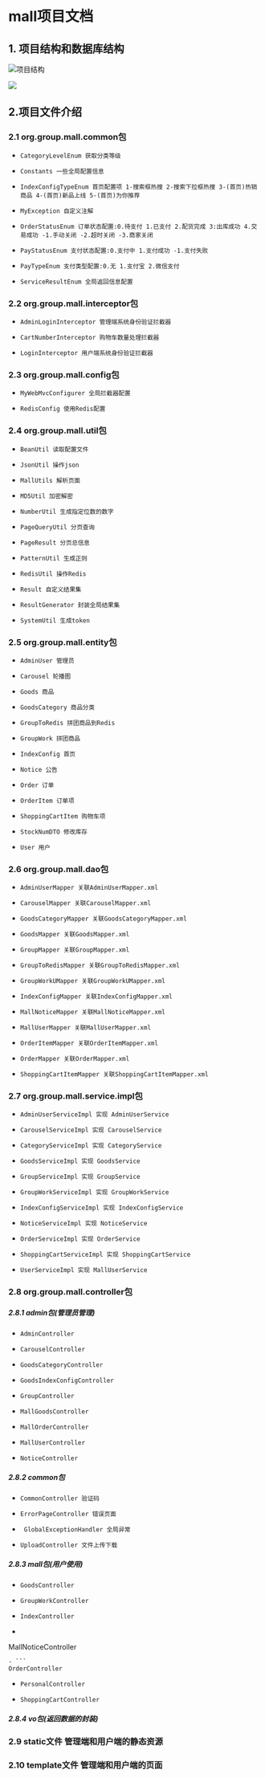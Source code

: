 #	mall项目文档

## 1.	项目结构和数据库结构

![项目结构](C:\Users\Administrator\Desktop\mall\mall说明\img\Snipaste_2021-02-04_13-57-40.png)

![](C:\Users\Administrator\Desktop\mall\mall说明\img\Snipaste_2021-02-04_13-59-13.png)

## 2.项目文件介绍

### 2.1 org.group.mall.common包

- ```
  CategoryLevelEnum 获取分类等级
  ```

- ```
  Constants 一些全局配置信息
  ```

- ```
  IndexConfigTypeEnum 首页配置项 1-搜索框热搜 2-搜索下拉框热搜 3-(首页)热销商品 4-(首页)新品上线 5-(首页)为你推荐
  ```

- ```
  MyException 自定义注解
  ```

- ```
  OrderStatusEnum 订单状态配置:0.待支付 1.已支付 2.配货完成 3:出库成功 4.交易成功 -1.手动关闭 -2.超时关闭 -3.商家关闭
  ```

- ``` 
  PayStatusEnum 支付状态配置:0.支付中 1.支付成功 -1.支付失败
  ```

- ``` 
  PayTypeEnum 支付类型配置:0.无 1.支付宝 2.微信支付
  ```

- ```
  ServiceResultEnum 全局返回信息配置
  ```



### 2.2 org.group.mall.interceptor包

- ```
  AdminLoginInterceptor 管理端系统身份验证拦截器
  ```

- ```
  CartNumberInterceptor 购物车数量处理拦截器
  ```

- ```
  LoginInterceptor 用户端系统身份验证拦截器
  ```



### 2.3 org.group.mall.config包

- ```
  MyWebMvcConfigurer 全局拦截器配置
  ```

- ```
  RedisConfig 使用Redis配置
  ```



### 2.4 org.group.mall.util包

- ```
  BeanUtil 读取配置文件
  ```

- ``` 
  JsonUtil 操作json
  ```

- ``` 
  MallUtils 解析页面
  ```

- ``` 
  MD5Util 加密解密
  ```

- ``` 
  NumberUtil 生成指定位数的数字	
  ```

- ```
  PageQueryUtil 分页查询
  ```

- ``` 
  PageResult 分页总信息
  ```

- ```
  PatternUtil 生成正则
  ```

- ```
  RedisUtil 操作Redis
  ```

- ``` 
  Result 自定义结果集
  ```

- ```
  ResultGenerator 封装全局结果集
  ```

- ```
  SystemUtil 生成token
  ```



###  2.5  org.group.mall.entity包

- ```
  AdminUser 管理员
  ```

- ```
  Carousel 轮播图
  ```

- ```
  Goods 商品
  ```

- ```
  GoodsCategory 商品分类
  ```

- ```
  GroupToRedis 拼团商品到Redis
  ```

- ```
  GroupWork 拼团商品
  ```

- ``` 
  IndexConfig 首页
  ```

- ```
  Notice 公告
  ```

- ```
  Order 订单
  ```

- ```
  OrderItem 订单项
  ```

- ```
  ShoppingCartItem 购物车项
  ```

- ```
  StockNumDTO 修改库存
  ```

- ```
  User 用户
  ```



### 2.6  org.group.mall.dao包

- ```
  AdminUserMapper 关联AdminUserMapper.xml
  ```

- ```
  CarouselMapper 关联CarouselMapper.xml
  ```

- ```
  GoodsCategoryMapper 关联GoodsCategoryMapper.xml
  ```

- ```
  GoodsMapper 关联GoodsMapper.xml
  ```

- ```
  GroupMapper 关联GroupMapper.xml
  ```

- ```
  GroupToRedisMapper 关联GroupToRedisMapper.xml
  ```

- ```
  GroupWorkUMapper 关联GroupWorkUMapper.xml
  ```

- ```
  IndexConfigMapper 关联IndexConfigMapper.xml
  ```

- ```
  MallNoticeMapper 关联MallNoticeMapper.xml
  ```

- ```
  MallUserMapper 关联MallUserMapper.xml
  ```

- ```
  OrderItemMapper 关联OrderItemMapper.xml
  ```

- ```
  OrderMapper 关联OrderMapper.xml
  ```

- ```
  ShoppingCartItemMapper 关联ShoppingCartItemMapper.xml
  ```



### 2.7  org.group.mall.service.impl包

- ```
  AdminUserServiceImpl 实现 AdminUserService
  ```

- ```
  CarouselServiceImpl 实现 CarouselService
  ```

- ```
  CategoryServiceImpl 实现 CategoryService
  ```

- ```
  GoodsServiceImpl 实现 GoodsService
  ```

- ```
  GroupServiceImpl 实现 GroupService
  ```

- ```
  GroupWorkServiceImpl 实现 GroupWorkService
  ```

- ```
  IndexConfigServiceImpl 实现 IndexConfigService
  ```

- ```
  NoticeServiceImpl 实现 NoticeService
  ```

- ```
  OrderServiceImpl 实现 OrderService
  ```

- ```
  ShoppingCartServiceImpl 实现 ShoppingCartService
  ```

- ```
  UserServiceImpl 实现 MallUserService
  ```



### 2.8  org.group.mall.controller包

##### 2.8.1 admin包(管理员管理)

- ```
  AdminController
  ```

- ```
  CarouselController
  ```

- ```
  GoodsCategoryController
  ```

- ```
  GoodsIndexConfigController
  ```

- ```
  GroupController
  ```

- ```
  MallGoodsController
  ```

- ```
  MallOrderController
  ```

- ```
  MallUserController
  ```

- ```
  NoticeController
  ```

##### 2.8.2 common包
- ```
  CommonController 验证码
  ```
- ```
  ErrorPageController 错误页面
  ```
- ```
   GlobalExceptionHandler 全局异常
  ```
- ```
  UploadController 文件上传下载
  ```

##### 2.8.3 mall包(用户使用)
- ```
  GoodsController
  ```
- ```
  GroupWorkController
  ```
- ```
  IndexController
  ```
- ```
 MallNoticeController
  ```
- ```
  OrderController
  ```
- ```
  PersonalController
  ```
- ```
  ShoppingCartController
  ```
##### 2.8.4 vo包(返回数据的封装)



### 2.9  static文件  管理端和用户端的静态资源



### 2.10  template文件  管理端和用户端的页面












